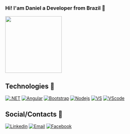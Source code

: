 ### Hi! I'am Daniel a Developer from Brazil 👋
<div align="left">
  <a href="https://github.com/danielneto10">
  <img height="180em" src="https://github-readme-stats.vercel.app/api/top-langs/?username=danielneto10&layout=compact&langs_count=5&theme=github_dark"/>
  </a>
</div>

## Technologies 🚀

[![.NET](https://img.shields.io/badge/.NET-512BD4?style=for-the-badge&logo=dotnet&logoColor=white)](https://github.com/danielneto10)
[![Angular](https://img.shields.io/badge/Angular-DD0031?style=for-the-badge&logo=angular&logoColor=white)](https://github.com/danielneto10)
[![Bootstrap](https://img.shields.io/badge/Bootstrap-563D7C?style=for-the-badge&logo=bootstrap&logoColor=white)](https://github.com/danielneto10)
[![Nodejs](https://img.shields.io/badge/Node.js-339933?style=for-the-badge&logo=nodedotjs&logoColor=white)](https://github.com/danielneto10)
[![VS](https://img.shields.io/badge/Visual_Studio-5C2D91?style=for-the-badge&logo=visual%20studio&logoColor=white)](https://github.com/danielneto10)
[![VScode](https://img.shields.io/badge/Visual_Studio_Code-0078D4?style=for-the-badge&logo=visual%20studio%20code&logoColor=white)](https://github.com/danielneto10)

## Social/Contacts 🧾

[![Linkedin](https://img.shields.io/badge/LinkedIn-0077B5?style=for-the-badge&logo=linkedin&logoColor=white)](https://www.linkedin.com/in/daniel-fragoso-350141183/)
[![Email](https://img.shields.io/badge/Microsoft_Outlook-0078D4?style=for-the-badge&logo=microsoft-outlook&logoColor=white)](mailto:daniel.fluz@hotmail.com)
[![Facebook](https://img.shields.io/badge/Facebook-1877F2?style=for-the-badge&logo=facebook&logoColor=white)](https://www.facebook.com/daniel.fragoso.96)
